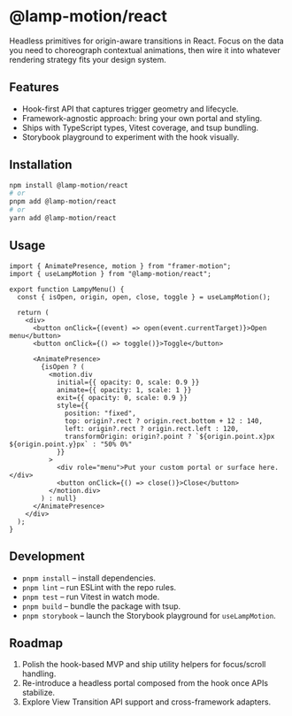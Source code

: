 # @lamp-motion/react

Headless primitives for origin-aware transitions in React. Focus on the data you need to choreograph contextual animations, then wire it into whatever rendering strategy fits your design system.

## Features

- Hook-first API that captures trigger geometry and lifecycle.
- Framework-agnostic approach: bring your own portal and styling.
- Ships with TypeScript types, Vitest coverage, and tsup bundling.
- Storybook playground to experiment with the hook visually.

## Installation

```bash
npm install @lamp-motion/react
# or
pnpm add @lamp-motion/react
# or
yarn add @lamp-motion/react
```

## Usage

```tsx
import { AnimatePresence, motion } from "framer-motion";
import { useLampMotion } from "@lamp-motion/react";

export function LampyMenu() {
  const { isOpen, origin, open, close, toggle } = useLampMotion();

  return (
    <div>
      <button onClick={(event) => open(event.currentTarget)}>Open menu</button>
      <button onClick={() => toggle()}>Toggle</button>

      <AnimatePresence>
        {isOpen ? (
          <motion.div
            initial={{ opacity: 0, scale: 0.9 }}
            animate={{ opacity: 1, scale: 1 }}
            exit={{ opacity: 0, scale: 0.9 }}
            style={{
              position: "fixed",
              top: origin?.rect ? origin.rect.bottom + 12 : 140,
              left: origin?.rect ? origin.rect.left : 120,
              transformOrigin: origin?.point ? `${origin.point.x}px ${origin.point.y}px` : "50% 0%"
            }}
          >
            <div role="menu">Put your custom portal or surface here.</div>
            <button onClick={() => close()}>Close</button>
          </motion.div>
        ) : null}
      </AnimatePresence>
    </div>
  );
}
```

## Development

- `pnpm install` – install dependencies.
- `pnpm lint` – run ESLint with the repo rules.
- `pnpm test` – run Vitest in watch mode.
- `pnpm build` – bundle the package with tsup.
- `pnpm storybook` – launch the Storybook playground for `useLampMotion`.

## Roadmap

1. Polish the hook-based MVP and ship utility helpers for focus/scroll handling.
2. Re-introduce a headless portal composed from the hook once APIs stabilize.
3. Explore View Transition API support and cross-framework adapters.
